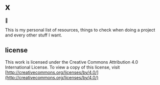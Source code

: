 # x

:tiger:

This is my personal list of resources,
things to check when doing a project and every other stuff I want.

## license

This work is licensed under the Creative Commons Attribution 4.0 International License. To view a copy of this license, visit [http://creativecommons.org/licenses/by/4.0/](http://creativecommons.org/licenses/by/4.0/)
